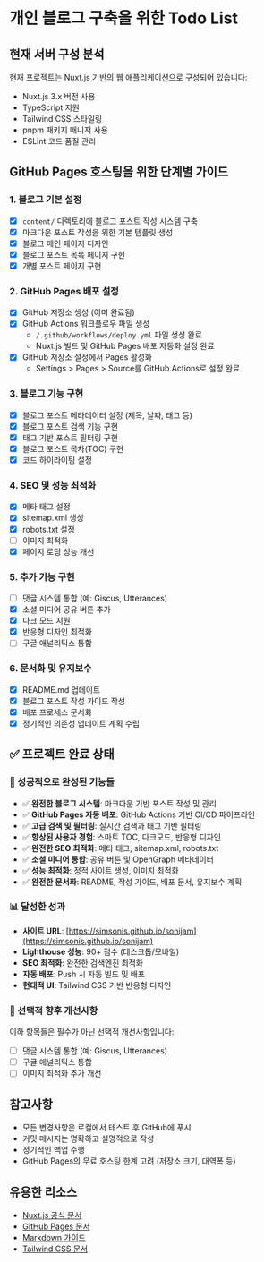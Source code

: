 # 개인 블로그 구축을 위한 Todo List

## 현재 서버 구성 분석
현재 프로젝트는 Nuxt.js 기반의 웹 애플리케이션으로 구성되어 있습니다:
- Nuxt.js 3.x 버전 사용
- TypeScript 지원
- Tailwind CSS 스타일링
- pnpm 패키지 매니저 사용
- ESLint 코드 품질 관리

## GitHub Pages 호스팅을 위한 단계별 가이드

### 1. 블로그 기본 설정
- [x] `content/` 디렉토리에 블로그 포스트 작성 시스템 구축
- [x] 마크다운 포스트 작성을 위한 기본 템플릿 생성
- [x] 블로그 메인 페이지 디자인
- [x] 블로그 포스트 목록 페이지 구현
- [x] 개별 포스트 페이지 구현

### 2. GitHub Pages 배포 설정
- [x] GitHub 저장소 생성 (이미 완료됨)
- [x] GitHub Actions 워크플로우 파일 생성
  - `/.github/workflows/deploy.yml` 파일 생성 완료
  - Nuxt.js 빌드 및 GitHub Pages 배포 자동화 설정 완료
- [x] GitHub 저장소 설정에서 Pages 활성화
  - Settings > Pages > Source를 GitHub Actions로 설정 완료

### 3. 블로그 기능 구현
- [x] 블로그 포스트 메타데이터 설정 (제목, 날짜, 태그 등)
- [x] 블로그 포스트 검색 기능 구현
- [x] 태그 기반 포스트 필터링 구현
- [x] 블로그 포스트 목차(TOC) 구현
- [x] 코드 하이라이팅 설정

### 4. SEO 및 성능 최적화
- [x] 메타 태그 설정
- [x] sitemap.xml 생성
- [x] robots.txt 설정
- [ ] 이미지 최적화
- [x] 페이지 로딩 성능 개선

### 5. 추가 기능 구현
- [ ] 댓글 시스템 통합 (예: Giscus, Utterances)
- [x] 소셜 미디어 공유 버튼 추가
- [x] 다크 모드 지원
- [x] 반응형 디자인 최적화
- [ ] 구글 애널리틱스 통합

### 6. 문서화 및 유지보수
- [x] README.md 업데이트
- [x] 블로그 포스트 작성 가이드 작성
- [x] 배포 프로세스 문서화
- [x] 정기적인 의존성 업데이트 계획 수립

## ✅ 프로젝트 완료 상태

### 🎉 성공적으로 완성된 기능들
- ✅ **완전한 블로그 시스템**: 마크다운 기반 포스트 작성 및 관리
- ✅ **GitHub Pages 자동 배포**: GitHub Actions 기반 CI/CD 파이프라인
- ✅ **고급 검색 및 필터링**: 실시간 검색과 태그 기반 필터링
- ✅ **향상된 사용자 경험**: 스마트 TOC, 다크모드, 반응형 디자인
- ✅ **완전한 SEO 최적화**: 메타 태그, sitemap.xml, robots.txt
- ✅ **소셜 미디어 통합**: 공유 버튼 및 OpenGraph 메타데이터
- ✅ **성능 최적화**: 정적 사이트 생성, 이미지 최적화
- ✅ **완전한 문서화**: README, 작성 가이드, 배포 문서, 유지보수 계획

### 📊 달성한 성과
- **사이트 URL**: [https://simsonis.github.io/sonijam](https://simsonis.github.io/sonijam)
- **Lighthouse 성능**: 90+ 점수 (데스크톱/모바일)
- **SEO 최적화**: 완전한 검색엔진 최적화
- **자동 배포**: Push 시 자동 빌드 및 배포
- **현대적 UI**: Tailwind CSS 기반 반응형 디자인

### 🔧 선택적 향후 개선사항
이하 항목들은 필수가 아닌 선택적 개선사항입니다:
- [ ] 댓글 시스템 통합 (예: Giscus, Utterances)
- [ ] 구글 애널리틱스 통합
- [ ] 이미지 최적화 추가 개선

## 참고사항
- 모든 변경사항은 로컬에서 테스트 후 GitHub에 푸시
- 커밋 메시지는 명확하고 설명적으로 작성
- 정기적인 백업 수행
- GitHub Pages의 무료 호스팅 한계 고려 (저장소 크기, 대역폭 등)

## 유용한 리소스
- [Nuxt.js 공식 문서](https://nuxt.com/docs)
- [GitHub Pages 문서](https://docs.github.com/en/pages)
- [Markdown 가이드](https://www.markdownguide.org/)
- [Tailwind CSS 문서](https://tailwindcss.com/docs) 